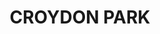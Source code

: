 ---
lastmod: '2025-04-06T06:05:20+00:00'
latitude: -33.898793
layout: suburb
longitude: 151.102087
postcode: '2133'
state: NSW
title: CROYDON PARK
url: /nsw/croydon-park/
---